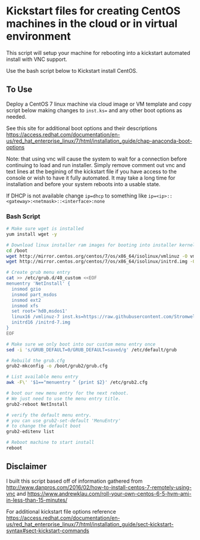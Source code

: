 # Kickstart files for creating CentOS machines in the cloud or in virtual environment

This script will setup your machine for rebooting into a kickstart automated install with VNC support.

Use the bash script below to Kickstart install CentOS.

## To Use

Deploy a CentOS 7 linux machine via cloud image or VM template and copy script below making changes to `inst.ks=` and any other boot options as needed.

See this site for additional boot options and their descriptions <https://access.redhat.com/documentation/en-us/red_hat_enterprise_linux/7/html/installation_guide/chap-anaconda-boot-options>

Note: that using vnc will cause the system to wait for a connection before continuing to load and run installer.
Simply remove comment out vnc and text lines at the begining of the kickstart file if you have access to the console or wish to have it fully automated.
It may take a long time for installation and before your system reboots into a usable state.

If DHCP is not available change `ip=dhcp` to something like `ip=<ip>::<gateway>:<netmask>::<interface>:none`

### Bash Script

```bash
# Make sure wget is installed
yum install wget -y

# Download linux installer ram images for booting into installer kernel
cd /boot
wget http://mirror.centos.org/centos/7/os/x86_64/isolinux/vmlinuz -O vmlinuz-7
wget http://mirror.centos.org/centos/7/os/x86_64/isolinux/initrd.img -O initrd-7.img

# Create grub menu entry
cat >> /etc/grub.d/40_custom <<EOF
menuentry 'NetInstall' {
  insmod gzio
  insmod part_msdos
  insmod ext2
  insmod xfs
  set root='hd0,msdos1'
  linux16 /vmlinuz-7 inst.ks=https://raw.githubusercontent.com/Stromweld/kickstart/master/vmware_centos.ks ip=dhcp
  initrd16 /initrd-7.img
}
EOF

# Make sure we only boot into our custom menu entry once
sed -i 's/GRUB_DEFAULT=0/GRUB_DEFAULT=saved/g' /etc/default/grub

# Rebuild the grub.cfg
grub2-mkconfig -o /boot/grub2/grub.cfg

# List available menu entry
awk -F\' '$1=="menuentry " {print $2}' /etc/grub2.cfg

# boot our new menu entry for the next reboot. 
# We just need to use the menu entry title.
grub2-reboot NetInstall

# verify the default menu entry.
# you can use grub2-set-default 'MenuEntry' 
# to change the default boot
grub2-editenv list

# Reboot machine to start install
reboot

```

## Disclaimer

I built this script based off of information gathered from <http://www.danpros.com/2016/02/how-to-install-centos-7-remotely-using-vnc> and <https://www.andrewklau.com/roll-your-own-centos-6-5-hvm-ami-in-less-than-15-minutes/> 

For additional kickstart file options reference <https://access.redhat.com/documentation/en-us/red_hat_enterprise_linux/7/html/installation_guide/sect-kickstart-syntax#sect-kickstart-commands>
